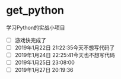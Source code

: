 # get_python
学习Python的实战小项目
- [ ] 游戏快完成了
- [ ] 2019年1月22日 21:22:35今天不想写代码了
- [ ] 2019年1月24日 22:25:41今天也不想写代码
- [ ] 2019年1月25日 23:08:00
- [ ] 2019年1月27日 20:19:36
